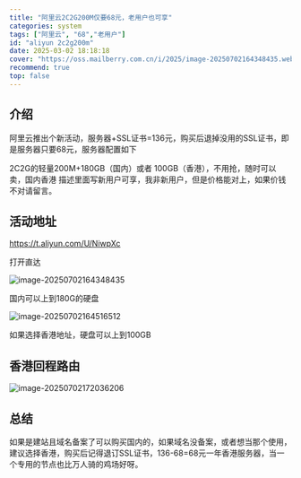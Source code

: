 ```yaml
---
title: "阿里云2C2G200M仅要68元，老用户也可享"
categories: system
tags: ["阿里云", "68","老用户"]
id: "aliyun 2c2g200m"
date: 2025-03-02 18:18:18
cover: "https://oss.mailberry.com.cn/i/2025/image-20250702164348435.webp"
recommend: true
top: false
--- 
```



## 介绍

阿里云推出个新活动，服务器+SSL证书=136元，购买后退掉没用的SSL证书，即是服务器只要68元，服务器配置如下

2C2G的轻量200M+180GB（国内）或者 100GB（香港），不用抢，随时可以卖，国内香港
描述里面写新用户可享，我非新用户，但是价格能对上，如果价钱不对请留言。

## 活动地址

https://t.aliyun.com/U/NiwpXc

打开直达

![image-20250702164348435](https://oss.mailberry.com.cn/i/2025/image-20250702164348435.webp)

国内可以上到180G的硬盘

![image-20250702164516512](https://oss.mailberry.com.cn/i/2025/image-20250702164516512.webp)

如果选择香港地址，硬盘可以上到100GB

## 香港回程路由

![image-20250702172036206](https://oss.mailberry.com.cn/i/2025/image-20250702172036206.webp)

## 总结

如果是建站且域名备案了可以购买国内的，如果域名没备案，或者想当那个使用，建议选择香港，购买后记得退订SSL证书，136-68=68元一年香港服务器，当一个专用的节点也比万人骑的鸡场好呀。